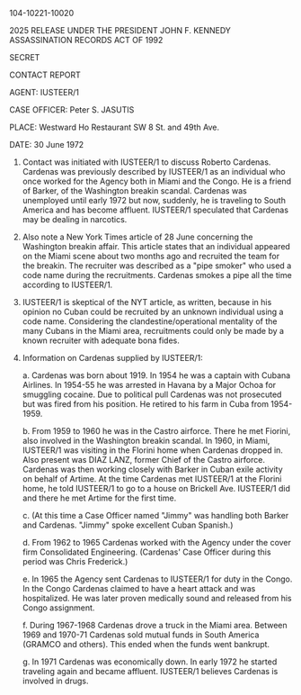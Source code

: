 104-10221-10020

2025 RELEASE UNDER THE PRESIDENT JOHN F. KENNEDY ASSASSINATION RECORDS ACT OF 1992

SECRET

CONTACT REPORT

AGENT: IUSTEER/1

CASE OFFICER: Peter S. JASUTIS

PLACE: Westward Ho Restaurant
SW 8 St. and 49th Ave.

DATE: 30 June 1972

1.  Contact was initiated with IUSTEER/1 to discuss Roberto Cardenas. Cardenas was previously described by IUSTEER/1 as an individual who once worked for the Agency both in Miami and the Congo. He is a friend of Barker, of the Washington breakin scandal. Cardenas was unemployed until early 1972 but now, suddenly, he is traveling to South America and has become affluent. IUSTEER/1 speculated that Cardenas may be dealing in narcotics.

2.  Also note a New York Times article of 28 June concerning the Washington breakin affair. This article states that an individual appeared on the Miami scene about two months ago and recruited the team for the breakin. The recruiter was described as a "pipe smoker" who used a code name during the recruitments. Cardenas smokes a pipe all the time according to IUSTEER/1.

3.  IUSTEER/1 is skeptical of the NYT article, as written, because in his opinion no Cuban could be recruited by an unknown individual using a code name. Considering the clandestine/operational mentality of the many Cubans in the Miami area, recruitments could only be made by a known recruiter with adequate bona fides.

4.  Information on Cardenas supplied by IUSTEER/1:

    a. Cardenas was born about 1919. In 1954 he was a captain with Cubana Airlines. In 1954-55 he was arrested in Havana by a Major Ochoa for smuggling cocaine. Due to political pull Cardenas was not prosecuted but was fired from his position. He retired to his farm in Cuba from 1954-1959.

    b. From 1959 to 1960 he was in the Castro airforce. There he met Fiorini, also involved in the Washington breakin scandal. In 1960, in Miami, IUSTEER/1 was visiting in the Florini home when Cardenas dropped in. Also present was DIAZ LANZ, former Chief of the Castro airforce. Cardenas was then working closely with Barker in Cuban exile activity on behalf of Artime. At the time Cardenas met IUSTEER/1 at the Florini home, he told IUSTEER/1 to go to a house on Brickell Ave. IUSTEER/1 did and there he met Artime for the first time.

    c. (At this time a Case Officer named "Jimmy" was handling both Barker and Cardenas. "Jimmy" spoke excellent Cuban Spanish.)

    d. From 1962 to 1965 Cardenas worked with the Agency under the cover firm Consolidated Engineering. (Cardenas' Case Officer during this period was Chris Frederick.)

    e. In 1965 the Agency sent Cardenas to IUSTEER/1 for duty in the Congo. In the Congo Cardenas claimed to have a heart attack and was hospitalized. He was later proven medically sound and released from his Congo assignment.

    f. During 1967-1968 Cardenas drove a truck in the Miami area. Between 1969 and 1970-71 Cardenas sold mutual funds in South America (GRAMCO and others). This ended when the funds went bankrupt.

    g. In 1971 Cardenas was economically down. In early 1972 he started traveling again and became affluent. IUSTEER/1 believes Cardenas is involved in drugs.
